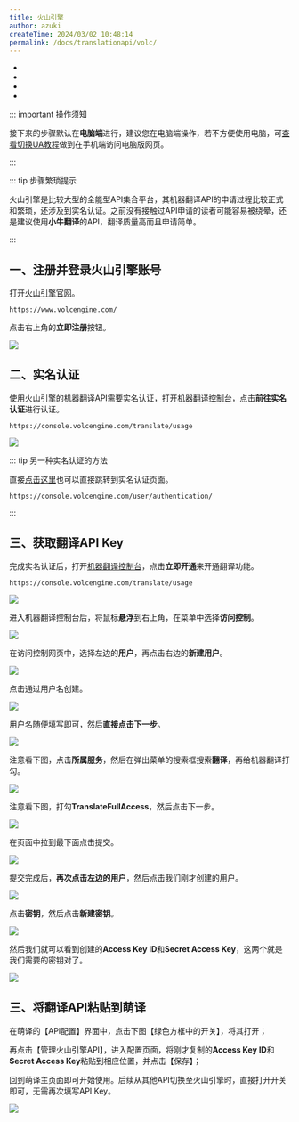 ```yaml
---
title: 火山引擎
author: azuki
createTime: 2024/03/02 10:48:14
permalink: /docs/translationapi/volc/
---
```


- <Badge type="cimportant" text="是否需要网络：是" />
- <Badge type="tip" text="是否需要申请API Key：是" />
- <Badge type="warning" text="支持的翻译模式：OCR" />
- <Badge type="danger" text="翻译质量：★★★★✬（4.5星）" />

::: important 操作须知

接下来的步骤默认在**电脑端**进行，建议您在电脑端操作，若不方便使用电脑，可[查看切换UA教程](https://www.moetranslate.top/docs/notice/ua/)做到在手机端访问电脑版网页。

:::

::: tip 步骤繁琐提示

火山引擎是比较大型的全能型API集合平台，其机器翻译API的申请过程比较正式和繁琐，还涉及到实名认证。之前没有接触过API申请的读者可能容易被绕晕，还是建议使用**小牛翻译**的API，翻译质量高而且申请简单。

:::

## 一、注册并登录火山引擎账号

打开[火山引擎官网](https://www.volcengine.com/)。

```md:no-line-numbers
https://www.volcengine.com/
```

点击右上角的**立即注册**按钮。

<img src="https://img.moetranslate.top/volc_step_1.png"/>

## 二、实名认证

使用火山引擎的机器翻译API需要实名认证，打开[机器翻译控制台](https://console.volcengine.com/translate/usage)，点击**前往实名认证**进行认证。

```md:no-line-numbers
https://console.volcengine.com/translate/usage
```

<img src="https://img.moetranslate.top/volc_step_2.png"/>

::: tip 另一种实名认证的方法

直接[点击这里](https://console.volcengine.com/user/authentication/)也可以直接跳转到实名认证页面。

```md:no-line-numbers
https://console.volcengine.com/user/authentication/
```
:::

## 三、获取翻译API Key

完成实名认证后，打开[机器翻译控制台](https://console.volcengine.com/translate/usage)，点击**立即开通**来开通翻译功能。

```md:no-line-numbers
https://console.volcengine.com/translate/usage
```

<img src="https://img.moetranslate.top/volc_step_3.png"/>

进入机器翻译控制台后，将鼠标**悬浮**到右上角，在菜单中选择**访问控制**。

<img src="https://img.moetranslate.top/volc_step_4.png"/>

在访问控制网页中，选择左边的**用户**，再点击右边的**新建用户**。

<img src="https://img.moetranslate.top/volc_step_5.png"/>

点击通过用户名创建。

<img src="https://img.moetranslate.top/volc_step_6.png"/>

用户名随便填写即可，然后**直接点击下一步**。

<img src="https://img.moetranslate.top/volc_step_7.png"/>

注意看下图，点击**所属服务**，然后在弹出菜单的搜索框搜索**翻译**，再给机器翻译打勾。

<img src="https://img.moetranslate.top/volc_step_8.png"/>

注意看下图，打勾**TranslateFullAccess**，然后点击下一步。

<img src="https://img.moetranslate.top/volc_step_9.png"/>

在页面中拉到最下面点击提交。

<img src="https://img.moetranslate.top/volc_step_10.png"/>

提交完成后，**再次点击左边的用户**，然后点击我们刚才创建的用户。

<img src="https://img.moetranslate.top/volc_step_11.png"/>

点击**密钥**，然后点击**新建密钥**。

<img src="https://img.moetranslate.top/volc_step_12.png"/>

然后我们就可以看到创建的**Access Key ID**和**Secret Access Key**，这两个就是我们需要的密钥对了。

<img src="https://img.moetranslate.top/volc_step_13.png"/>

## 三、将翻译API粘贴到萌译

在萌译的【API配置】界面中，点击下图【绿色方框中的开关】，将其打开；

再点击【管理火山引擎API】，进入配置页面，将刚才复制的**Access Key ID**和**Secret Access Key**粘贴到相应位置，并点击【保存】；

回到萌译主页面即可开始使用。后续从其他API切换至火山引擎时，直接打开开关即可，无需再次填写API Key。

<img src="https://img.moetranslate.top/volc_step_14.jpg"/>